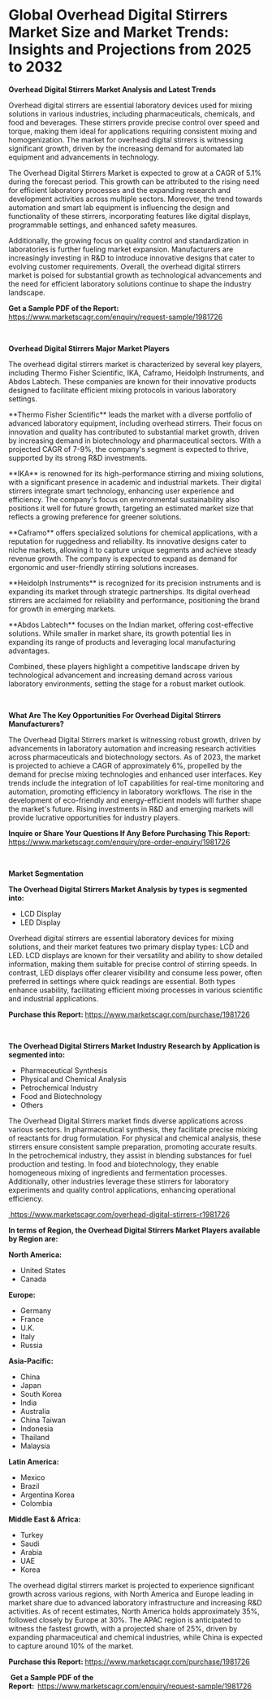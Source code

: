 <p><h1>Global Overhead Digital Stirrers Market Size and Market Trends: Insights and Projections from 2025 to 2032</h1></p><p><strong>Overhead Digital Stirrers Market Analysis and Latest Trends</strong></p>
<p><p>Overhead digital stirrers are essential laboratory devices used for mixing solutions in various industries, including pharmaceuticals, chemicals, and food and beverages. These stirrers provide precise control over speed and torque, making them ideal for applications requiring consistent mixing and homogenization. The market for overhead digital stirrers is witnessing significant growth, driven by the increasing demand for automated lab equipment and advancements in technology. </p><p>The Overhead Digital Stirrers Market is expected to grow at a CAGR of 5.1% during the forecast period. This growth can be attributed to the rising need for efficient laboratory processes and the expanding research and development activities across multiple sectors. Moreover, the trend towards automation and smart lab equipment is influencing the design and functionality of these stirrers, incorporating features like digital displays, programmable settings, and enhanced safety measures.</p><p>Additionally, the growing focus on quality control and standardization in laboratories is further fueling market expansion. Manufacturers are increasingly investing in R&D to introduce innovative designs that cater to evolving customer requirements. Overall, the overhead digital stirrers market is poised for substantial growth as technological advancements and the need for efficient laboratory solutions continue to shape the industry landscape.</p></p>
<p><strong>Get a Sample PDF of the Report:&nbsp;</strong> <a href="https://www.marketscagr.com/enquiry/request-sample/1981726?utm_campaign=3578&utm_medium=2&utm_source=Github&utm_content=ia&utm_term=12042025&utm_id=overhead-digital-stirrers">https://www.marketscagr.com/enquiry/request-sample/1981726</a></p>
<p>&nbsp;</p>
<p><strong>Overhead Digital Stirrers Major Market Players</strong></p>
<p><p>The overhead digital stirrers market is characterized by several key players, including Thermo Fisher Scientific, IKA, Caframo, Heidolph Instruments, and Abdos Labtech. These companies are known for their innovative products designed to facilitate efficient mixing protocols in various laboratory settings.</p><p>**Thermo Fisher Scientific** leads the market with a diverse portfolio of advanced laboratory equipment, including overhead stirrers. Their focus on innovation and quality has contributed to substantial market growth, driven by increasing demand in biotechnology and pharmaceutical sectors. With a projected CAGR of 7-9%, the company's segment is expected to thrive, supported by its strong R&D investments.</p><p>**IKA** is renowned for its high-performance stirring and mixing solutions, with a significant presence in academic and industrial markets. Their digital stirrers integrate smart technology, enhancing user experience and efficiency. The company's focus on environmental sustainability also positions it well for future growth, targeting an estimated market size that reflects a growing preference for greener solutions.</p><p>**Caframo** offers specialized solutions for chemical applications, with a reputation for ruggedness and reliability. Its innovative designs cater to niche markets, allowing it to capture unique segments and achieve steady revenue growth. The company is expected to expand as demand for ergonomic and user-friendly stirring solutions increases.</p><p>**Heidolph Instruments** is recognized for its precision instruments and is expanding its market through strategic partnerships. Its digital overhead stirrers are acclaimed for reliability and performance, positioning the brand for growth in emerging markets.</p><p>**Abdos Labtech** focuses on the Indian market, offering cost-effective solutions. While smaller in market share, its growth potential lies in expanding its range of products and leveraging local manufacturing advantages.</p><p>Combined, these players highlight a competitive landscape driven by technological advancement and increasing demand across various laboratory environments, setting the stage for a robust market outlook.</p></p>
<p>&nbsp;</p>
<p><strong>What Are The Key Opportunities For Overhead Digital Stirrers Manufacturers?</strong></p>
<p><p>The Overhead Digital Stirrers market is witnessing robust growth, driven by advancements in laboratory automation and increasing research activities across pharmaceuticals and biotechnology sectors. As of 2023, the market is projected to achieve a CAGR of approximately 6%, propelled by the demand for precise mixing technologies and enhanced user interfaces. Key trends include the integration of IoT capabilities for real-time monitoring and automation, promoting efficiency in laboratory workflows. The rise in the development of eco-friendly and energy-efficient models will further shape the market's future. Rising investments in R&D and emerging markets will provide lucrative opportunities for industry players.</p></p>
<p><strong>Inquire or Share Your Questions If Any Before Purchasing This Report:</strong> <a href="https://www.marketscagr.com/enquiry/pre-order-enquiry/1981726?utm_campaign=3578&utm_medium=2&utm_source=Github&utm_content=ia&utm_term=12042025&utm_id=overhead-digital-stirrers">https://www.marketscagr.com/enquiry/pre-order-enquiry/1981726</a></p>
<p>&nbsp;</p>
<p><strong>Market Segmentation</strong></p>
<p><strong>The Overhead Digital Stirrers Market Analysis by types is segmented into:</strong></p>
<p><ul><li>LCD Display</li><li>LED Display</li></ul></p>
<p><p>Overhead digital stirrers are essential laboratory devices for mixing solutions, and their market features two primary display types: LCD and LED. LCD displays are known for their versatility and ability to show detailed information, making them suitable for precise control of stirring speeds. In contrast, LED displays offer clearer visibility and consume less power, often preferred in settings where quick readings are essential. Both types enhance usability, facilitating efficient mixing processes in various scientific and industrial applications.</p></p>
<p><strong>Purchase this Report:&nbsp;</strong><a href="https://www.marketscagr.com/purchase/1981726?utm_campaign=3578&utm_medium=2&utm_source=Github&utm_content=ia&utm_term=12042025&utm_id=overhead-digital-stirrers">https://www.marketscagr.com/purchase/1981726</a></p>
<p>&nbsp;</p>
<p><strong>The Overhead Digital Stirrers Market Industry Research by Application is segmented into:</strong></p>
<p><ul><li>Pharmaceutical Synthesis</li><li>Physical and Chemical Analysis</li><li>Petrochemical Industry</li><li>Food and Biotechnology</li><li>Others</li></ul></p>
<p><p>The Overhead Digital Stirrers market finds diverse applications across various sectors. In pharmaceutical synthesis, they facilitate precise mixing of reactants for drug formulation. For physical and chemical analysis, these stirrers ensure consistent sample preparation, promoting accurate results. In the petrochemical industry, they assist in blending substances for fuel production and testing. In food and biotechnology, they enable homogeneous mixing of ingredients and fermentation processes. Additionally, other industries leverage these stirrers for laboratory experiments and quality control applications, enhancing operational efficiency.</p></p>
<p><a href="https://www.marketscagr.com/overhead-digital-stirrers-r1981726?utm_campaign=3578&utm_medium=2&utm_source=Github&utm_content=ia&utm_term=12042025&utm_id=overhead-digital-stirrers">&nbsp;https://www.marketscagr.com/overhead-digital-stirrers-r1981726</a></p>
<p><strong>In terms of Region, the Overhead Digital Stirrers Market Players available by Region are:</strong></p>
<p>
    <p> <strong> North America: </strong>
        <ul>
            <li>United States</li>
            <li>Canada</li>
        </ul>
        </p> 
    <p> <strong> Europe: </strong>
        <ul>
            <li>Germany</li>
            <li>France</li>
            <li>U.K.</li>
            <li>Italy</li>
            <li>Russia</li>
        </ul>
        </p> 
    <p> <strong> Asia-Pacific: </strong>
        <ul>
            <li>China</li>
            <li>Japan</li>
            <li>South Korea</li>
            <li>India</li>
            <li>Australia</li>
            <li>China Taiwan</li>
            <li>Indonesia</li>
            <li>Thailand</li>
            <li>Malaysia</li>
        </ul>
        </p> 
    <p> <strong> Latin America: </strong>
        <ul>
            <li>Mexico</li>
            <li>Brazil</li>
            <li>Argentina Korea</li>
            <li>Colombia</li>
        </ul>
        </p> 
    <p> <strong> Middle East & Africa: </strong>
        <ul>
            <li>Turkey</li>
            <li>Saudi</li>
            <li>Arabia</li>
            <li>UAE</li>
            <li>Korea</li>
        </ul>
    </p>
    </p>
<p><p>The overhead digital stirrers market is projected to experience significant growth across various regions, with North America and Europe leading in market share due to advanced laboratory infrastructure and increasing R&D activities. As of recent estimates, North America holds approximately 35%, followed closely by Europe at 30%. The APAC region is anticipated to witness the fastest growth, with a projected share of 25%, driven by expanding pharmaceutical and chemical industries, while China is expected to capture around 10% of the market.</p></p>
<p><strong>Purchase this Report: </strong><a href="https://www.marketscagr.com/purchase/1981726?utm_campaign=3578&utm_medium=2&utm_source=Github&utm_content=ia&utm_term=12042025&utm_id=overhead-digital-stirrers">https://www.marketscagr.com/purchase/1981726</a></p>
<p>&nbsp;<strong>Get a Sample PDF of the Report:&nbsp;&nbsp;</strong><a href="https://www.marketscagr.com/enquiry/request-sample/1981726?utm_campaign=3578&utm_medium=2&utm_source=Github&utm_content=ia&utm_term=12042025&utm_id=overhead-digital-stirrers">https://www.marketscagr.com/enquiry/request-sample/1981726</a></p>
<p><strong></strong></p>
<p><p></p><p></p><p></p></p>